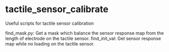 # tactile_sensor_calibrate

Useful scripts for tactile sensor calibration

find_mask.py: Get a mask which balance the sensor response map from the length of electrode on the tactile sensor.
find_init_val: Get sensor response map while no loading on the tactile sensor.
